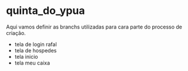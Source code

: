 # quinta_do_ypua

Aqui vamos definir as branchs utilizadas para cara parte do processo de criação.

- tela de login rafal
- tela de hospedes 
- tela inicio
- tela meu caixa
